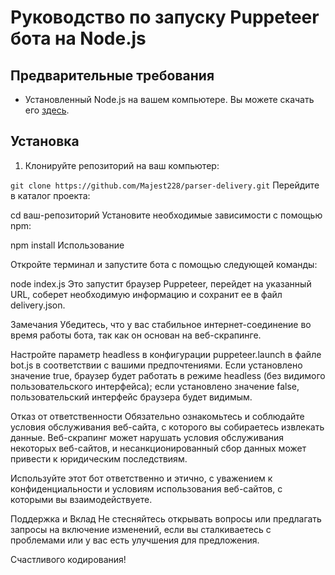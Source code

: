 # Руководство по запуску Puppeteer бота на Node.js

## Предварительные требования

- Установленный Node.js на вашем компьютере. Вы можете скачать его [здесь](https://nodejs.org/).

## Установка

1. Клонируйте репозиторий на ваш компьютер:

`git clone https://github.com/Majest228/parser-delivery.git`
Перейдите в каталог проекта:

cd ваш-репозиторий
Установите необходимые зависимости с помощью npm:

npm install
Использование

Откройте терминал и запустите бота с помощью следующей команды:

node index.js
Это запустит браузер Puppeteer, перейдет на указанный URL, соберет необходимую информацию и сохранит ее в файл delivery.json.

Замечания
Убедитесь, что у вас стабильное интернет-соединение во время работы бота, так как он основан на веб-скрапинге.

Настройте параметр headless в конфигурации puppeteer.launch в файле bot.js в соответствии с вашими предпочтениями. Если установлено значение true, браузер будет работать в режиме headless (без видимого пользовательского интерфейса); если установлено значение false, пользовательский интерфейс браузера будет видимым.

Отказ от ответственности
Обязательно ознакомьтесь и соблюдайте условия обслуживания веб-сайта, с которого вы собираетесь извлекать данные. Веб-скрапинг может нарушать условия обслуживания некоторых веб-сайтов, и несанкционированный сбор данных может привести к юридическим последствиям.

Используйте этот бот ответственно и этично, с уважением к конфиденциальности и условиям использования веб-сайтов, с которыми вы взаимодействуете.

Поддержка и Вклад
Не стесняйтесь открывать вопросы или предлагать запросы на включение изменений, если вы сталкиваетесь с проблемами или у вас есть улучшения для предложения.

Счастливого кодирования!

